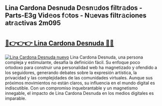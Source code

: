 ## Lina Cardona Desnuda D𝚎sn𝚞dos filtr𝚊dos - Parts-E3g Vid𝚎os f𝚘tos - N𝚞evas filtr𝚊ciones atr𝚊ctivas 2m095

# <h2><a href="http://mb8j5mg.tromn.icu/?c=Lina+Cardona+Desnuda">🔗👉👉👉 Lina Cardona Desnuda 🔗🔗</a></h2>

[![Lina Cardona Desnuda nuevo](https://i.imgur.com/pEAQMta.gif)](http://mb8j5mg.tromn.icu/?c=Lina+Cardona+Desnuda)
Lina Cardona Desnuda, una persona compleja y estimulante, desafía la definición fácil. Su enfoque poco ortodoxo para construir una personalidad web ha magnetizado y ofendido a los seguidores, generando debates sobre la expresión artística, la privacidad y las complejidades de las comunidades virtuales. Aunque sus próximos movimientos no están claros, su influencia en el mundo digital es indiscutible. Con un compromiso inquebrantable y un magnetismo innegable, el impacto de Lina Cardona Desnuda en los medios digitales es imparable.
